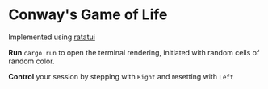 # Conway's Game of Life
Implemented using [ratatui](https://github.com/ratatui/ratatui)

**Run** `cargo run`  to open the terminal rendering, initiated with random cells of random color.

**Control** your session by stepping with `Right` and resetting with `Left`